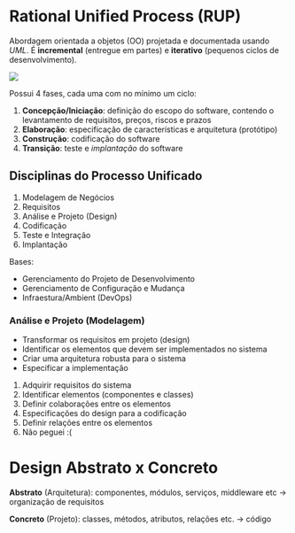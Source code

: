 # Rational Unified Process (RUP)
Abordagem orientada a objetos (OO) projetada e documentada usando *UML*. É **incremental** (entregue em partes) e **iterativo** (pequenos ciclos de desenvolvimento).

<img src="https://dhg1h5j42swfq.cloudfront.net/2023/04/07095436/figura-1-ciclo-de-vida-do-processo-unificado-rational-adaptado-de-the-rational-unified.png"/>

Possui 4 fases, cada uma com no mínimo um ciclo:
1. **Concepção/Iniciação**: definição do escopo do software, contendo o levantamento de requisitos, preços, riscos e prazos
2. **Elaboração**: especificação de características e arquitetura (protótipo)
3. **Construção**: codificação do software
4. **Transição**: teste e *implantação* do software

## Disciplinas do Processo Unificado
1. Modelagem de Negócios
2. Requisitos
3. Análise e Projeto (Design)
4. Codificação
5. Teste e Integração
6. Implantação

Bases:
- Gerenciamento do Projeto de Desenvolvimento
- Gerenciamento de Configuração e Mudança
- Infraestura/Ambient (DevOps)

### Análise e Projeto (Modelagem)
- Transformar os requisitos em projeto (design)
- Identificar os elementos que devem ser implementados no sistema
- Criar uma arquitetura robusta para o sistema
- Especificar a implementação

1. Adquirir requisitos do sistema
2. Identificar elementos (componentes e classes)
3. Definir colaborações entre os elementos
4. Especificações do design para a codificação
5. Definir relações entre os elementos
6. Não peguei :(

# Design Abstrato x Concreto
**Abstrato** (Arquitetura): componentes, módulos, serviços, middleware etc -> organização de requisitos

**Concreto** (Projeto): classes, métodos, atributos, relações etc. -> código